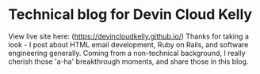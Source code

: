 # Technical blog for Devin Cloud Kelly


View live site here: (https://devincloudkelly.github.io/)
Thanks for taking a look - I post about HTML email development, Ruby on Rails, and software engineering generally. Coming from a non-technical background, I really cherish those 'a-ha' breakthrough moments, and share those in this blog.
